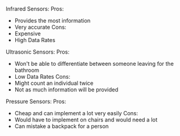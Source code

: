 Infrared Sensors:
Pros:
- Provides the most information
- Very accurate
Cons:
- Expensive
- High Data Rates

Ultrasonic Sensors:
Pros:
- Won't be able to differentiate between someone leaving for the bathroom
- Low Data Rates
Cons:
- Might count an individual twice
- Not as much information will be provided

Pressure Sensors:
Pros:
- Cheap and can implement a lot very easily
Cons:
- Would have to implement on chairs and would need a lot
- Can mistake a backpack for a person
